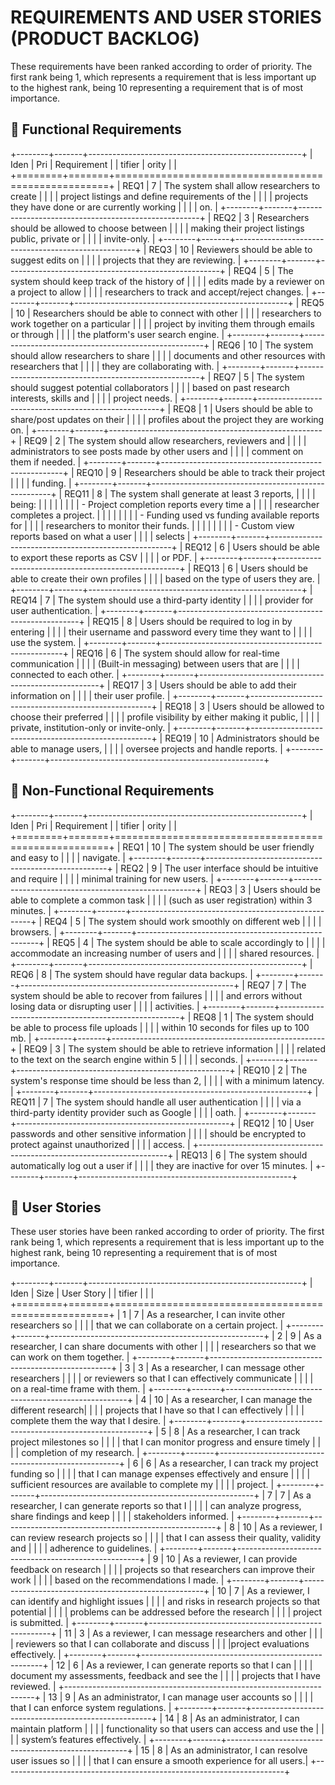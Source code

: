 # REQUIREMENTS AND USER STORIES (PRODUCT BACKLOG)

These requirements have been ranked according to order of priority. The
first rank being 1, which represents a requirement that is less
important up to the highest rank, being 10 representing a requirement
that is of most importance.

## 🧩 Functional Requirements

+--------+-------+-----------------------------------------------------+
| Iden   | Pri   | Requirement                                         |
| tifier | ority |                                                     |
+========+=======+=====================================================+
| REQ1   | 7     | The system shall allow researchers to create        |
|        |       | project listings and define requirements of the     |
|        |       | projects they have done or are currently working    |
|        |       | on.                                                 |
+--------+-------+-----------------------------------------------------+
| REQ2   | 3     | Researchers should be allowed to choose between     |
|        |       | making their project listings public, private or    |
|        |       | invite-only.                                        |
+--------+-------+-----------------------------------------------------+
| REQ3   | 10    | Reviewers should be able to suggest edits on        |
|        |       | projects that they are reviewing.                   |
+--------+-------+-----------------------------------------------------+
| REQ4   | 5     | The system should keep track of the history of      |
|        |       | edits made by a reviewer on a project to allow      |
|        |       | researchers to track and accept/reject changes.     |
+--------+-------+-----------------------------------------------------+
| REQ5   | 10    | Researchers should be able to connect with other    |
|        |       | researchers to work together on a particular        |
|        |       | project by inviting them through emails or through  |
|        |       | the platform's user search engine.                  |
+--------+-------+-----------------------------------------------------+
| REQ6   | 10    | The system should allow researchers to share        |
|        |       | documents and other resources with researchers that |
|        |       | they are collaborating with.                        |
+--------+-------+-----------------------------------------------------+
| REQ7   | 5     | The system should suggest potential collaborators   |
|        |       | based on past research interests, skills and        |
|        |       | project needs.                                      |
+--------+-------+-----------------------------------------------------+
| REQ8   | 1     | Users should be able to share/post updates on their |
|        |       | profiles about the project they are working on.     |
+--------+-------+-----------------------------------------------------+
| REQ9   | 2     | The system should allow researchers, reviewers and  |
|        |       | administrators to see posts made by other users and |
|        |       | comment on them if needed.                          |
+--------+-------+-----------------------------------------------------+
| REQ10  | 9     | Researchers should be able to track their project   |
|        |       | funding.                                            |
+--------+-------+-----------------------------------------------------+
| REQ11  | 8     | The system shall generate at least 3 reports,       |
|        |       | being:                                              |
|        |       |                                                     |
|        |       | -   Project completion reports every time a         |
|        |       |     researcher completes a project.                 |
|        |       |                                                     |
|        |       | -   Funding used vs funding available reports for   |
|        |       |     researchers to monitor their funds.             |
|        |       |                                                     |
|        |       | -   Custom view reports based on what a user        |
|        |       |     selects                                         |
+--------+-------+-----------------------------------------------------+
| REQ12  | 6     | Users should be able to export these reports as CSV |
|        |       | or PDF.                                             |
+--------+-------+-----------------------------------------------------+
| REQ13  | 6     | Users should be able to create their own profiles   |
|        |       | based on the type of users they are.                |
+--------+-------+-----------------------------------------------------+
| REQ14  | 7     | The system should use a third-party identity        |
|        |       | provider for user authentication.                   |
+--------+-------+-----------------------------------------------------+
| REQ15  | 8     | Users should be required to log in by entering      |
|        |       | their username and password every time they want to |
|        |       | use the system.                                     |
+--------+-------+-----------------------------------------------------+
| REQ16  | 6     | The system should allow for real-time communication |
|        |       | (Built-in messaging) between users that are         |
|        |       | connected to each other.                            |
+--------+-------+-----------------------------------------------------+
| REQ17  | 3     | Users should be able to add their information on    |
|        |       | their user profile.                                 |
+--------+-------+-----------------------------------------------------+
| REQ18  | 3     | Users should be allowed to choose their preferred   |
|        |       | profile visibility by either making it public,      |
|        |       | private, institution-only or invite-only.           |
+--------+-------+-----------------------------------------------------+
| REQ19  | 10    | Administrators should be able to manage users,      |
|        |       | oversee projects and handle reports.                |
+--------+-------+-----------------------------------------------------+

## 🧩 Non-Functional Requirements

+--------+-------+-----------------------------------------------------+
| Iden   | Pri   | Requirement                                         |
| tifier | ority |                                                     |
+========+=======+=====================================================+
| REQ1   | 10    | The system should be user friendly and easy to      |
|        |       | navigate.                                           |
+--------+-------+-----------------------------------------------------+
| REQ2   | 9     | The user interface should be intuitive and require  | 
|        |       | minimal training for new users.                     |
+--------+-------+-----------------------------------------------------+
| REQ3   | 3     | Users should be able to complete a common task      |
|        |       | (such as user registration) within 3 minutes.       |
+--------+-------+-----------------------------------------------------+
| REQ4   | 5     | The system should work smoothly on different web    | 
|        |       | browsers.                                           |
+--------+-------+-----------------------------------------------------+
| REQ5   | 4     | The system should be able to scale accordingly to   |
|        |       | accommodate an increasing number of users and       |
|        |       | shared resources.                                   |
+--------+-------+-----------------------------------------------------+
| REQ6   | 8     | The system should have regular data backups.        |
+--------+-------+-----------------------------------------------------+
| REQ7   | 7     | The system should be able to recover from failures  |
|        |       | and errors without losing data or disrupting user   |
|        |       | activities.                                         |
+--------+-------+-----------------------------------------------------+
| REQ8   | 1     | The system should be able to process file uploads   |
|        |       | within 10 seconds for files up to 100 mb.           |
+--------+-------+-----------------------------------------------------+
| REQ9   | 3     | The system should be able to retrieve information   |
|        |       | related to the text on the search engine within 5   |
|        |       | seconds.                                            |
+--------+-------+-----------------------------------------------------+
| REQ10  | 2     | The system's response time should be less than 2,   |
|        |       | with a minimum latency.                             |
+--------+-------+-----------------------------------------------------+
| REQ11  | 7     | The system should handle all user authentication    |
|        |       | via a third-party identity provider such as Google  |
|        |       | oath.                                               |
+--------+-------+-----------------------------------------------------+
| REQ12  | 10    | User passwords and other sensitive information      |
|        |       | should be encrypted to protect against unauthorized |
|        |       | access.                                             |
+----------------------------------------------------------------------+
| REQ13  | 6     | The system should automatically log out a user if   |
|        |       | they are inactive for over 15 minutes.              |
+--------+-------+-----------------------------------------------------+


## 🧩 User Stories

These user stories have been ranked according to order of priority. The
first rank being 1, which represents a requirement that is less
important up to the highest rank, being 10 representing a requirement
that is of most importance.

+--------+-------+-----------------------------------------------------+
| Iden   | Size  | User Story                                          |
| tifier |       |                                                     |
+========+=======+=====================================================+
|  1     | 7     | As a researcher, I can invite other researchers so  |
|        |       | that we can collaborate on a certain project.       |
+--------+-------+-----------------------------------------------------+
|  2     | 9     | As a researcher, I can share documents with other   | 
|        |       | researchers so that we can work on them together.   |
+--------+-------+-----------------------------------------------------+
|  3     | 3     | As a researcher, I can message other researchers    |
|        |       | or reviewers so that I can effectively communicate  |
|        |       | on a real-time frame with them.                     |
+--------+-------+-----------------------------------------------------+
|  4     |  10   | As a researcher, I can manage the different research| 
|        |       | projects that I have so that I can effectively      |
|        |       | complete them the way that I desire.                |
+--------+-------+-----------------------------------------------------+
|  5     |  8    | As a researcher, I can track project milestones so  |
|        |       | that I can monitor progress and ensure timely       |
|        |       | completion of my research.                          |
+--------+-------+-----------------------------------------------------+
|  6     |  6    | As a researcher, I can track my project funding so  |
|        |       | that I can manage expenses effectively and ensure   |
|        |       | sufficient resources are available to complete my   |
|        |       | project.                                            |
+--------+-------+-----------------------------------------------------+
|  7     |  7    | As a researcher, I can generate reports so that I   |
|        |       | can analyze progress, share findings and keep       |
|        |       | stakeholders informed.                              |
+--------+-------+-----------------------------------------------------+
|  8     |  10   | As a reviewer, I can review research projects so    |
|        |       | that I can assess their quality, validity and       |
|        |       | adherence to guidelines.                            |
+--------+-------+-----------------------------------------------------+
|  9     |  10   | As a reviewer, I can provide feedback on research   |
|        |       | projects so that researchers can improve their work |
|        |       | based on the recommendations I made.                |
+--------+-------+-----------------------------------------------------+
|  10    |  7    | As a reviewer, I can identify and highlight issues  |
|        |       | and risks in research projects so that potential    |
|        |       | problems can be addressed before the research       |
|        |       | project is submitted.                               |
+--------+-------+-----------------------------------------------------+
|  11    |  3    | As a reviewer, I can message researchers and other  |
|        |       | reviewers so that I can collaborate and discuss     |
|        |       |project evaluations effectively.                     |
+--------+-------+-----------------------------------------------------+
|  12    |  6    | As a reviewer, I can generate reports so that I can |
|        |       | document my assessments, feedback and see the       |
|        |       | projects that I have reviewed.                      |
+----------------------------------------------------------------------+
|  13    |  9    | As an administrator, I can manage user accounts so  |
|        |       | that I can enforce system regulations.              |
+--------+-------+-----------------------------------------------------+
|  14    |  8    | As an administrator, I can maintain platform        |
|        |       | functionality so that users can access and use the  |
|        |       | system’s features effectively.                      |
+--------+-------+-----------------------------------------------------+
|  15    |  8    | As an administrator, I can resolve user issues so   |
|        |       | that I can ensure a smooth experience for all users.|
+----------------------------------------------------------------------+
